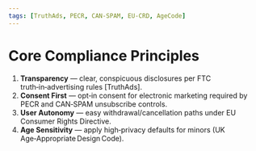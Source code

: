 ```yaml
---
tags: [TruthAds, PECR, CAN‑SPAM, EU‑CRD, AgeCode]
---
```

# Core Compliance Principles

1. **Transparency** — clear, conspicuous disclosures per FTC truth‑in‑advertising rules [TruthAds].
2. **Consent First** — opt‑in consent for electronic marketing required by PECR and CAN‑SPAM unsubscribe controls.
3. **User Autonomy** — easy withdrawal/cancellation paths under EU Consumer Rights Directive.
4. **Age Sensitivity** — apply high‑privacy defaults for minors (UK Age‑Appropriate Design Code).
